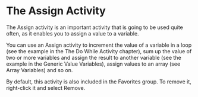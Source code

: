 ﻿# The Assign Activity

The Assign activity is an important activity that is going to be used quite often, as it enables you to assign a value to a variable.

You can use an Assign activity to increment the value of a variable in a loop (see the example in the The Do While Activity chapter), sum up the value of two or more variables and assign the result to another variable (see the example in the Generic Value Variables), assign values to an array (see Array Variables) and so on.

By default, this activity is also included in the Favorites group. To remove it, right-click it and select Remove.
